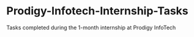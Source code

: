 # Prodigy-Infotech-Internship-Tasks
Tasks completed during the 1-month internship at Prodigy InfoTech 
